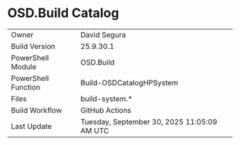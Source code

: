 ﻿# OSD.Build Catalog

| | |
|-|-|
| Owner | David Segura |
| Build Version | 25.9.30.1 |
| PowerShell Module | OSD.Build |
| PowerShell Function | Build-OSDCatalogHPSystem |
| Files | build-system.* |
| Build Workflow | GitHub Actions |
| Last Update | Tuesday, September 30, 2025 11:05:09 AM UTC |
